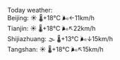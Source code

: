 Today weather:  
Beijing: ☀️   🌡️+18°C 🌬️←11km/h  
Tianjin: ☀️   🌡️+18°C 🌬️↖22km/h  
Shijiazhuang: 🌫  🌡️+13°C 🌬️↓15km/h  
Tangshan: ☀️   🌡️+18°C 🌬️↖15km/h  
